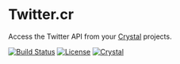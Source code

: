 # Twitter.cr

Access the Twitter API from your [Crystal][crystal] projects.

[![Build Status](https://travis-ci.org/watzon/twitter.cr.svg?branch=master)][travis]
[![License](https://img.shields.io/badge/License-Apache%202.0-green.svg)][license]
[![Crystal](https://img.shields.io/badge/Language-Crystal-lightgrey.svg)][crystal]

[travis]: https://travis-ci.org/watzon/twitter.cr
[license]: https://www.apache.org/licenses/LICENSE-2.0
[crystal]: http://crystal-lang.org/
